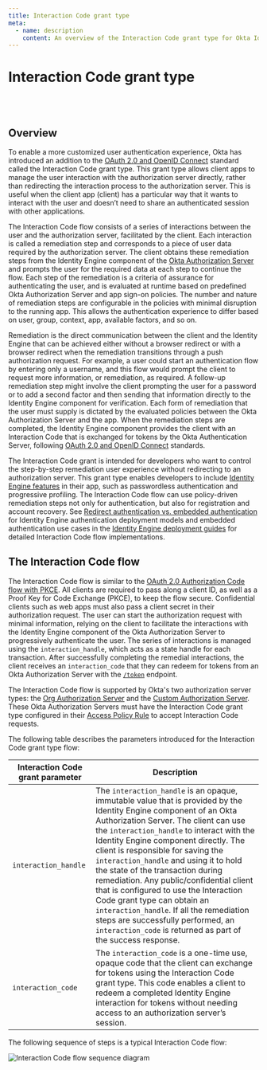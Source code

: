 ```yaml
---
title: Interaction Code grant type
meta:
  - name: description
    content: An overview of the Interaction Code grant type for Okta Identity Engine.
---
```


# Interaction Code grant type

<ApiLifecycle access="ie" /><br>
<ApiLifecycle access="Limited GA" /><br>

## Overview

To enable a more customized user authentication experience, Okta has introduced an addition to the [OAuth 2.0 and OpenID Connect](/docs/concepts/oauth-openid) standard called the Interaction Code grant type. This grant type allows client apps to manage the user interaction with the authorization server directly, rather than redirecting the interaction process to the authorization server. This is useful when the client app (client) has a particular way that it wants to interact with the user and doesn’t need to share an authenticated session with other applications.

The Interaction Code flow consists of a series of interactions between the user and the authorization server, facilitated by the client. Each interaction is called a remediation step and corresponds to a piece of user data required by the authorization server. The client obtains these remediation steps from the Identity Engine component of the [Okta Authorization Server](/docs/concepts/auth-servers/) and prompts the user for the required data at each step to continue the flow. Each step of the remediation is a criteria of assurance for authenticating the user, and is evaluated at runtime based on predefined Okta Authorization Server and app sign-on policies. The number and nature of remediation steps are configurable in the policies with minimal disruption to the running app. This allows the authentication experience to differ based on user, group, context, app, available factors, and so on.

Remediation is the direct communication between the client and the Identity Engine that can be achieved either without a browser redirect or with a browser redirect when the remediation transitions through a push authorization request. For example, a user could start an authentication flow by entering only a username, and this flow would prompt the client to request more information, or remediation, as required. A follow-up remediation step might involve the client prompting the user for a password or to add a second factor and then sending that information directly to the Identity Engine component for verification. Each form of remediation that the user must supply is dictated by the evaluated policies between the Okta Authorization Server and the app. When the remediation steps are completed, the Identity Engine component provides the client with an Interaction Code that is exchanged for tokens by the Okta Authentication Server, following [OAuth 2.0 and OpenID Connect](/docs/concepts/oauth-openid) standards.

The Interaction Code grant is intended for developers who want to control the step-by-step remediation user experience without redirecting to an authorization server. This grant type enables developers to include [Identity Engine features](https://help.okta.com/okta_help.htm?type=oie&id=ext-features) in their app, such as passwordless authentication and progressive profiling. The Interaction Code flow can use policy-driven remediation steps not only for authentication, but also for registration and account recovery. See [Redirect authentication vs. embedded authentication](/docs/concepts/redirect-vs-embedded/) for Identity Engine authentication deployment models and embedded authentication use cases in the [Identity Engine deployment guides](/docs/guides/oie-intro/) for detailed Interaction Code flow implementations.

## The Interaction Code flow

The Interaction Code flow is similar to the [OAuth 2.0 Authorization Code flow with PKCE](/docs/concepts/oauth-openid/#authorization-code-flow-with-pkce). All clients are required to pass along a client ID, as well as a Proof Key for Code Exchange (PKCE), to keep the flow secure. Confidential clients such as web apps must also pass a client secret in their authorization request. The user can start the authorization request with minimal information, relying on the client to facilitate the interactions with the Identity Engine component of the Okta Authorization Server to progressively authenticate the user. The series of interactions is managed using the `interaction_handle`, which acts as a state handle for each transaction. After successfully completing the remedial interactions, the client receives an `interaction_code` that they can redeem for tokens from an Okta Authorization Server with the [`/token`](/docs/reference/api/oidc/#token) endpoint.

The Interaction Code flow is supported by Okta's two authorization server types: the [Org Authorization Server](/docs/concepts/auth-servers/#org-authorization-server) and the [Custom Authorization Server](/docs/concepts/auth-servers/#custom-authorization-server). These Okta Authorization Servers must have the Interaction Code grant type configured in their [Access Policy Rule](/docs/guides/customize-authz-server/create-access-policies/) to accept Interaction Code requests.

The following table describes the parameters introduced for the Interaction Code grant type flow:

| Interaction Code grant parameter           | Description   |
| --------------------------------           | -----------   |
| `interaction_handle` | The `interaction_handle` is an opaque, immutable value that is provided by the Identity Engine component of an Okta Authorization Server. The client can use the `interaction_handle` to interact with the Identity Engine component directly. The client is responsible for saving the `interaction_handle` and using it to hold the state of the transaction during remediation. Any public/confidential client that is configured to use the Interaction Code grant type can obtain an `interaction_handle`. If all the remediation steps are successfully performed, an `interaction_code` is returned as part of the success response.            |
| `interaction_code` |  The `interaction_code` is a one-time use, opaque code that the client can exchange for tokens using the Interaction Code grant type. This code enables a client to redeem a completed Identity Engine interaction for tokens without needing access to an authorization server’s session. |

The following sequence of steps is a typical Interaction Code flow:

<!--
See http://www.plantuml.com/plantuml/uml/

@startuml
skinparam monochrome true
actor "Resource Owner (User)" as user
participant "Client" as client
participant "Authorization Server (Okta)" as okta
participant "Resource Server (Your App)" as app

user -> client: Start auth with user info
client -> client: Generate PKCE code verifier & challenge
client -> okta: Authorization request w/ code_challenge, client ID, scopes, and user info
okta -> okta: Remediation required
okta -> client: Send interaction_handle in response (for required interaction)
client <-> okta: Remediation steps w/ interation_handle
user <-> client: Remediation
note right: Possible multiple remediation steps required
client -> okta: Complete remediation steps w/ interaction_handle
okta -> client: Send interaction_code in response
client -> okta: Send interaction_code, client ID, code_verifier to /token
okta -> okta: Evaluates PKCE code
okta -> client: Access token (and optionally refresh token)
client -> app: Request with access token
app -> client: Response
@enduml

 -->

![Interaction Code flow sequence diagram](/img/authorization/interaction-code-grant-flow.png)
